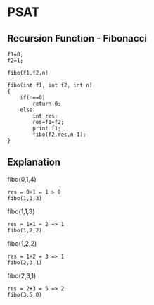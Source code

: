 # PSAT 

## Recursion Function - Fibonacci

```
f1=0;
f2=1;
	
fibo(f1,f2,n)

fibo(int f1, int f2, int n)
{
	if(n==0)
		return 0;
	else
		int res;
		res=f1+f2;
		print f1;
		fibo(f2,res,n-1);		 
}
```

## Explanation

fibo(0,1,4)

	res = 0+1 = 1 > 0
	fibo(1,1,3)

fibo(1,1,3)
	
	res = 1+1 = 2 => 1
	fibo(1,2,2)
	
fibo(1,2,2)

	res = 1+2 = 3 => 1
	fibo(2,3,1)
	
fibo(2,3,1)
	
	res = 2+3 = 5 => 2
	fibo(3,5,0)
	
